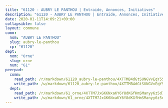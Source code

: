 ```yaml
---
title: "61120 - AUBRY LE PANTHOU | Entraide, Annonces, Initiatives"
description: "61120 - AUBRY LE PANTHOU | Entraide, Annonces, Initiatives"
date: 2020-01-11T14:09:21+09:00
collapsible: false
layout: commune
comm:
  nom: "AUBRY LE PANTHOU"
  slug: aubry-le-panthou
  cp: "61120"
dept:
  nom: "Orne"
  slug: orne
  num: "61"
peerpad:
  comm:
    read_path: /r/markdown/61120_aubry-le-panthou/4XTTMB4dGtSUNGVvEqY5SHVJpCyzsdNTAFo7c67qqKWve1p73
    write_path: /w/markdown/61120_aubry-le-panthou/4XTTMB4dGtSUNGVvEqY5SHVJpCyzsdNTAFo7c67qqKWve1p73-K3TgU4eBiSPGwqxiGdthKE3UjEyt59oix2suY2zcFyqN758gTwJ78Bnm21fZzJJgjHPknHEgBjcFHVQZueUhXjGx87CEasdNgXUMNi3WS8ZKxvNU4oKDWWQEZGx9WujNE9LdZczu
  dept:
    read_path: /r/markdown/61_orne/4XTTM7JxGK6NxaKY6Y8dKGfHmSManyy6z5d78TaTcUn3zJjy6
    write_path: /w/markdown/61_orne/4XTTM7JxGK6NxaKY6Y8dKGfHmSManyy6z5d78TaTcUn3zJjy6-K3TgUN9f9h2Fmk7w15QXNPtmJYWWDYEB4sLb6BW46ErzRh2NG4TmnnXd3GJfJ3dVSNBE8WudjKbLAy4CD2mQTtYeoUAUzvKztzGsCxcQ4ezpe7WGMgkNubsBkL3vV47Zushr5DqN
---
```


